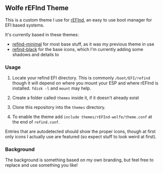 ## Wolfe rEFInd Theme

This is a custom theme I use for [rEFInd](http://www.rodsbooks.com/refind/), an easy to use boot manager for EFI
based systems.

It's currently based in these themes:

- [refind-minimal](https://github.com/EvanPurkhiser/rEFInd-minimal/) for most base stuff, as it was my previous theme in use
- [refind-black](https://github.com/anthon38/refind-black/) for the base icons, which I'm currently adding some shadows and details to

### Usage

 1. Locate your refind EFI directory. This is commonly `/boot/EFI/refind`
    though it will depend on where you mount your ESP and where rEFInd is
    installed. `fdisk -l` and `mount` may help.

 2. Create a folder called `themes` inside it, if it doesn't already exist

 3. Clone this repository into the `themes` directory.

 4. To enable the theme add `include themes/rEFInd-wolfe/theme.conf` at the end of
    `refind.conf`.

Entries that are autodetected should show the proper icons, though at first only icons I actually use are featured (so expect stuff to look weird at first).

### Background

The background is something based on my own branding, but feel free to replace and use something you like!
